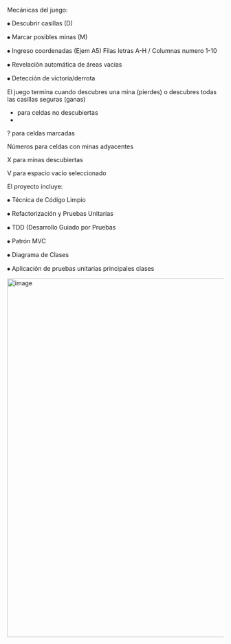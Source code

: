 Mecánicas del juego:

⦁	Descubrir casillas (D)

⦁	Marcar posibles minas (M)

⦁	Ingreso coordenadas (Ejem A5) Filas letras A-H / Columnas numero 1-10

⦁	Revelación automática de áreas vacías

⦁	Detección de victoria/derrota


El juego termina cuando descubres una mina (pierdes) o descubres todas las casillas seguras (ganas)

- para celdas no descubiertas
- 
? para celdas marcadas

Números para celdas con minas adyacentes

X para minas descubiertas

V para espacio vacío seleccionado


El proyecto incluye:

⦁	Técnica de Código Limpio

⦁	Refactorización y Pruebas Unitarias

⦁	TDD (Desarrollo Guiado por Pruebas

⦁	Patrón MVC

⦁	Diagrama de Clases

⦁	Aplicación de pruebas unitarias principales clases

<img width="670" height="835" alt="image" src="https://github.com/user-attachments/assets/bf123c7c-e121-433d-b7bb-378124179d1c" />
